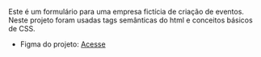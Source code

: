 Este é um formulário para uma empresa fictícia de criação de eventos.
Neste projeto foram usadas tags semânticas do html e conceitos básicos de CSS.

- Figma do projeto: [Acesse](https://www.figma.com/file/ZqGEyU6eNNCuf3XMsHWmun/Explorer-Stage-03-Projeto-01-(Copy)?node-id=0%3A1)
